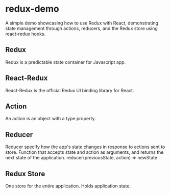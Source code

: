 # redux-demo
A simple demo showcasing how to use Redux with React, demonstrating state management through actions, reducers, and the Redux store using react-redux hooks.

## Redux
Redux is a predictable state container for Javascript app.

## React-Redux 
React-Redux is the official Redux UI binding library for React.

## Action
An action is an object with a type property.

## Reducer
Reducer specify how the app's state changes in response to actions sent to store.
Function that accepts state and action as arguments, and returns the next state of the application.
reducer(previousState, action) => newState

## Redux Store
One store for the entire application.
Holds application state.
